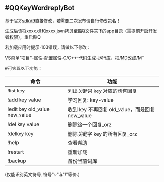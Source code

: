 #QQKeyWordreplyBot
------
基于官方[sdkV9](https://d.cqp.me/%E9%A6%96%E9%A1%B5)直接修改，若需要二次发布请自行修改包名！



生成后请将xxxx.dll和xxxx.json拷贝至酷Q文件夹下的app目录（需提前开启开发者权限），重启酷Q



若加载应用时提示-103错误，请做以下修改：


VS菜单"项目"-属性-配置属性-C/C++-代码生成-运行库，把/MD改成/MT





#可实现以下功能：

|命令|功能|
|-----|-----|
|!list key|列出关键词 key 对应的所有回复|
|!add key value|学习回复: key-value|
|!edit key old_value new_value|收到 key 不再回复 old_value，而是回复 new_value|
|!del key value|删除这一个回复_orz|
|!delkey key|删除关键字 key 的所有回复_orz|
|!help|查看帮助|
|!restart|重新加载|
|!backup|备份当前词库|



(仅能识别英文符号, 符号"~"与"!"等价.)


